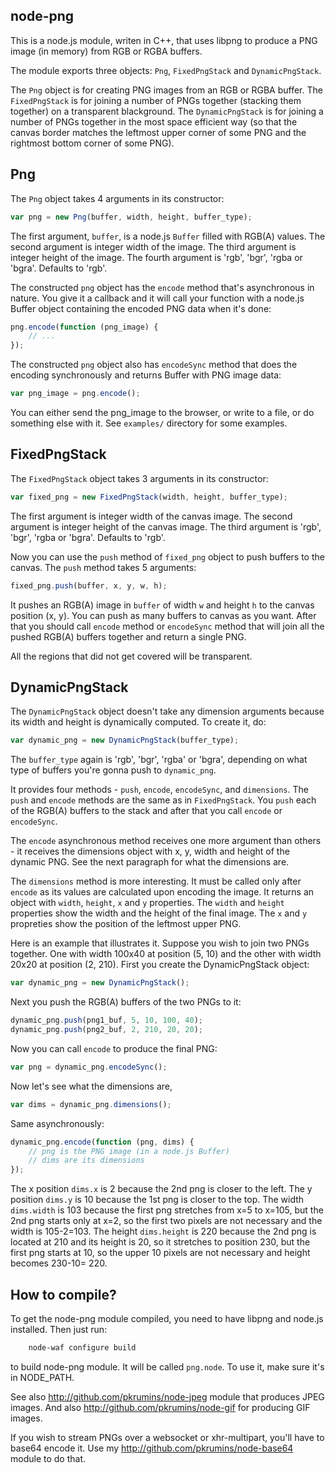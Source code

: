 node-png
--------

This is a node.js module, writen in C++, that uses libpng to produce a PNG
image (in memory) from RGB or RGBA buffers.

The module exports three objects: `Png`, `FixedPngStack` and `DynamicPngStack`.

The `Png` object is for creating PNG images from an RGB or RGBA buffer.
The `FixedPngStack` is for joining a number of PNGs together (stacking them
together) on a transparent blackground.
The `DynamicPngStack` is for joining a number of PNGs together in the most
space efficient way (so that the canvas border matches the leftmost upper corner
of some PNG and the rightmost bottom corner of some PNG).


Png
---

The `Png` object takes 4 arguments in its constructor:

``` javascript
var png = new Png(buffer, width, height, buffer_type);
```

The first argument, `buffer`, is a node.js `Buffer` filled with RGB(A) values.
The second argument is integer width of the image.
The third argument is integer height of the image.
The fourth argument is 'rgb', 'bgr', 'rgba or 'bgra'. Defaults to 'rgb'.

The constructed `png` object has the `encode` method that's asynchronous in nature.
You give it a callback and it will call your function with a node.js Buffer object
containing the encoded PNG data when it's done:

``` javascript
png.encode(function (png_image) {
    // ...
});
```

The constructed `png` object also has `encodeSync` method that does the encoding
synchronously and returns Buffer with PNG image data:

``` javascript
var png_image = png.encode();
```

You can either send the png_image to the browser, or write to a file, or
do something else with it. See `examples/` directory for some examples.


FixedPngStack
-------------

The `FixedPngStack` object takes 3 arguments in its constructor:

``` javascript
var fixed_png = new FixedPngStack(width, height, buffer_type);
```

The first argument is integer width of the canvas image.
The second argument is integer height of the canvas image.
The third argument is 'rgb', 'bgr', 'rgba or 'bgra'. Defaults to 'rgb'.

Now you can use the `push` method of `fixed_png` object to push buffers
to the canvas. The `push` method takes 5 arguments:

``` javascript
fixed_png.push(buffer, x, y, w, h);
```

It pushes an RGB(A) image in `buffer` of width `w` and height `h` to the canvas
position (x, y). You can push as many buffers to canvas as you want. After
that you should call `encode` method or `encodeSync` method that will join all
the pushed RGB(A) buffers together and return a single PNG.

All the regions that did not get covered will be transparent.


DynamicPngStack
---------------

The `DynamicPngStack` object doesn't take any dimension arguments because its
width and height is dynamically computed. To create it, do:

``` javascript
var dynamic_png = new DynamicPngStack(buffer_type);
```

The `buffer_type` again is 'rgb', 'bgr', 'rgba' or 'bgra', depending on what type
of buffers you're gonna push to `dynamic_png`.

It provides four methods - `push`, `encode`, `encodeSync`, and `dimensions`. The
`push` and `encode` methods are the same as in `FixedPngStack`. You `push` each
of the RGB(A) buffers to the stack and after that you call `encode` or
`encodeSync`.

The `encode` asynchronous method receives one more argument than others - it
receives the dimensions object with x, y, width and height of the dynamic PNG.
See the next paragraph for what the dimensions are.

The `dimensions` method is more interesting. It must be called only after
`encode` as its values are calculated upon encoding the image. It returns an
object with `width`, `height`, `x` and `y` properties. The `width` and
`height` properties show the width and the height of the final image. The `x`
and `y` propreties show the position of the leftmost upper PNG.

Here is an example that illustrates it. Suppose you wish to join two PNGs
together. One with width 100x40 at position (5, 10) and the other with
width 20x20 at position (2, 210). First you create the DynamicPngStack
object:

``` javascript
var dynamic_png = new DynamicPngStack();
```

Next you push the RGB(A) buffers of the two PNGs to it:

``` javascript
dynamic_png.push(png1_buf, 5, 10, 100, 40);
dynamic_png.push(png2_buf, 2, 210, 20, 20);
```

Now you can call `encode` to produce the final PNG:

``` javascript
var png = dynamic_png.encodeSync();
```

Now let's see what the dimensions are,

``` javascript
var dims = dynamic_png.dimensions();
```

Same asynchronously:

``` javascript
dynamic_png.encode(function (png, dims) {
    // png is the PNG image (in a node.js Buffer)
    // dims are its dimensions
});
```

The x position `dims.x` is 2 because the 2nd png is closer to the left.
The y position `dims.y` is 10 because the 1st png is closer to the top.
The width `dims.width` is 103 because the first png stretches from x=5 to
x=105, but the 2nd png starts only at x=2, so the first two pixels are not
necessary and the width is 105-2=103.
The height `dims.height` is 220 because the 2nd png is located at 210 and
its height is 20, so it stretches to position 230, but the first png starts
at 10, so the upper 10 pixels are not necessary and height becomes 230-10= 220.


How to compile?
---------------

To get the node-png module compiled, you need to have libpng and node.js
installed. Then just run:

``` bash
    node-waf configure build
```

to build node-png module. It will be called `png.node`. To use it, make sure
it's in NODE_PATH.

See also http://github.com/pkrumins/node-jpeg module that produces JPEG images.
And also http://github.com/pkrumins/node-gif for producing GIF images.

If you wish to stream PNGs over a websocket or xhr-multipart, you'll have to
base64 encode it. Use my http://github.com/pkrumins/node-base64 module to do
that.

